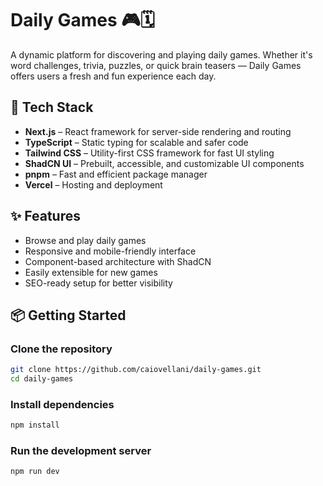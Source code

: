 # Daily Games 🎮🗓️

A dynamic platform for discovering and playing daily games. Whether it's word challenges, trivia, puzzles, or quick brain teasers — Daily Games offers users a fresh and fun experience each day.

## 🚀 Tech Stack

- **Next.js** – React framework for server-side rendering and routing
- **TypeScript** – Static typing for scalable and safer code
- **Tailwind CSS** – Utility-first CSS framework for fast UI styling
- **ShadCN UI** – Prebuilt, accessible, and customizable UI components
- **pnpm** – Fast and efficient package manager
- **Vercel** – Hosting and deployment

## ✨ Features

- Browse and play daily games
- Responsive and mobile-friendly interface
- Component-based architecture with ShadCN
- Easily extensible for new games
- SEO-ready setup for better visibility

## 📦 Getting Started

### Clone the repository
```bash
git clone https://github.com/caiovellani/daily-games.git
cd daily-games
```

### Install dependencies
```bash
npm install
```

### Run the development server
```bash
npm run dev
```
